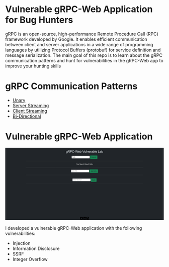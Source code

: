 # Vulnerable gRPC-Web Application for Bug Hunters
gRPC is an open-source, high-performance Remote Procedure Call (RPC) framework developed by Google. It enables efficient communication between client and server applications in a wide range of programming languages by utilizing Protocol Buffers (protobuf) for service definition and message serialization. The main goal of this repo is to learn about the gRPC communication patterns and hunt for vulnerabilities in the gRPC-Web app to improve your hunting skills

# gRPC Communication Patterns

- [Unary](https://github.com/bnematzadeh/grpc-web-playground/tree/main/1_Unary)
- [Server Streaming](https://github.com/bnematzadeh/grpc-web-playground/tree/main/2_Server%20Streaming)
- [Client Streaming](https://github.com/bnematzadeh/grpc-web-playground/tree/main/3_Client%20Streaming)
- [Bi-Directional](https://github.com/bnematzadeh/grpc-web-playground/tree/main/4_Bi-Directional)

# Vulnerable gRPC-Web Application

![Logo](https://github.com/bnematzadeh/grpc-web-playground/blob/main/5_gRPC-web/grpc-web.png)

I developed a vulnerable gRPC-Web application with the following vulnerabilities:

- Injection
- Information Disclosure
- SSRF
- Integer Overflow
